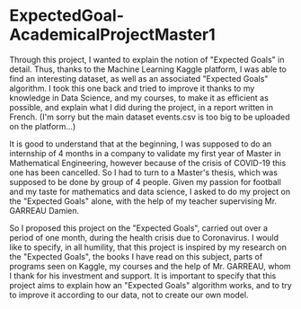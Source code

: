 # ExpectedGoal-AcademicalProjectMaster1

Through this project, I wanted to explain the notion of "Expected Goals" in detail. Thus, thanks to the Machine Learning Kaggle platform, I was able to find an interesting dataset, as well as an associated "Expected Goals" algorithm. I took this one back and tried to improve it thanks to my knowledge in Data Science, and my courses, to make it as efficient as possible, and explain what I did during the project, in a report written in French. (I'm sorry but the main dataset events.csv is too big to be uploaded on the platform...) 

It is good to understand that at the beginning, I was supposed to do an internship of 4 months in a company to validate my first year of Master in Mathematical Engineering, however because of the crisis of COVID-19 this one has been cancelled. So I had to turn to a Master's thesis, which was supposed to be done by group of 4 people. Given my passion for football and my taste for mathematics and data science, I asked to do my project on the "Expected Goals" alone, with the help of my teacher supervising Mr. GARREAU Damien.

So I proposed this project on the "Expected Goals", carried out over a period of one month, during the health crisis due to Coronavirus. I would like to specify, in all humility, that this project is inspired by my research on the "Expected Goals", the books I have read on this subject, parts of programs seen on Kaggle, my courses and the help of Mr. GARREAU, whom I thank for his investment and support. It is important to specify that this project aims to explain how an "Expected Goals" algorithm works, and to try to improve it according to our data, not to create our own model. 
